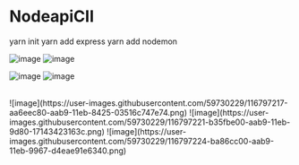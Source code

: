 # NodeapiCII

yarn init
yarn add express
yarn add nodemon
 
![image](https://user-images.githubusercontent.com/59730229/116783447-3571c780-aa65-11eb-975f-e81ef01968e0.png)
![image](https://user-images.githubusercontent.com/59730229/116794675-30346d00-aaa5-11eb-8a80-8ca9079353d7.png)



![image](https://user-images.githubusercontent.com/59730229/116794873-ddf44b80-aaa6-11eb-9b2b-45cff0e98f5d.png)
![image](https://user-images.githubusercontent.com/59730229/116794871-d765d400-aaa6-11eb-85cd-3c5b2a0612d9.png)


<br>
![image](https://user-images.githubusercontent.com/59730229/116797217-aa6eec80-aab9-11eb-8425-03516c747e74.png)
![image](https://user-images.githubusercontent.com/59730229/116797221-b35fbe00-aab9-11eb-9d80-17143423163c.png)
![image](https://user-images.githubusercontent.com/59730229/116797224-ba86cc00-aab9-11eb-9967-d4eae91e6340.png)
